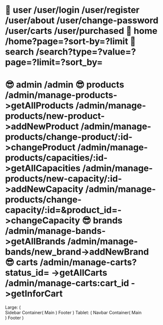 🤣 user
/user/login
/user/register
/user/about
/user/change-password
/user/carts
/user/purchased
🤣 home
/home?page=?sort-by=?limit
🤣 search
/search?type=?value=?page=?limit=?sort_by=
================================================
😎 admin
/admin
😎 products 
/admin/manage-products->getAllProducts
/admin/manage-products/new-product->addNewProduct
/admin/manage-products/change-product/:id->changeProduct
/admin/manage-products/capacities/:id->getAllCapacities
/admin/manage-products/new-capacity/:id->addNewCapacity
/admin/manage-products/change-capacity/:id=&product_id=->changeCapacity
😎 brands
/admin/manage-bands->getAllBrands
/admin/manage-bands/new_brand->addNewBrand
😎 carts
/admin/manage-carts?status_id= ->getAllCarts
/admin/manage-carts:cart_id ->getInforCart
================================================
Large:
(   
    Sidebar
    Container(
        Main
    )
    Footer
)
Tablet:
(
    Navbar
    Container(
        Main    
    )
    Footer
)








